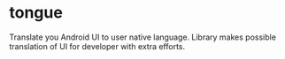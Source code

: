 # tongue
Translate you Android UI to user native language. Library makes possible translation of UI for developer with extra efforts.
